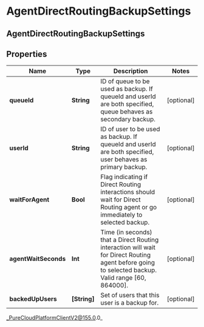 # AgentDirectRoutingBackupSettings

## AgentDirectRoutingBackupSettings

## Properties

|Name | Type | Description | Notes|
|------------ | ------------- | ------------- | -------------|
| **queueId** | **String** | ID of queue to be used as backup. If queueId and userId are both specified, queue behaves as secondary backup. | [optional] |
| **userId** | **String** | ID of user to be used as backup. If queueId and userId are both specified, user behaves as primary backup. | [optional] |
| **waitForAgent** | **Bool** | Flag indicating if Direct Routing interactions should wait for Direct Routing agent or go immediately to selected backup. | [optional] |
| **agentWaitSeconds** | **Int** | Time (in seconds) that a Direct Routing interaction will wait for Direct Routing agent before going to selected backup. Valid range [60, 864000]. | [optional] |
| **backedUpUsers** | **[String]** | Set of users that this user is a backup for. | [optional] |



_PureCloudPlatformClientV2@155.0.0_
